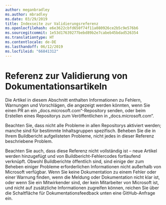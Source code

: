 ```yaml
---
author: meganbradley
ms.author: mbradley
ms.date: 03/29/2019
title: Indexseite zur Validierungsreferenz
ms.openlocfilehash: e6e3622cbfd650f74f11a080926ce2b5c9e576b6
ms.sourcegitcommit: 1e53d17639277bebd89b2e7cabeb45bdad526354
ms.translationtype: HT
ms.contentlocale: de-DE
ms.lasthandoff: 06/12/2019
ms.locfileid: "66841312"
---
```

# <a name="docs-validation-reference"></a>Referenz zur Validierung von Dokumentationsartikeln

Die Artikel in diesem Abschnitt enthalten Informationen zu Fehlern, Warnungen und Vorschlägen, die angezeigt werden könnten, wenn Sie einen PR an ein „docs.microsoft.com“-Repository senden, oder beim Erstellen eines Repositorys zum Veröffentlichen in „docs.microsoft.com“.

Beachten Sie, dass nicht alle Probleme in allen Repositorys aktiviert werden; manche sind für bestimmte Inhaltsgruppen spezifisch. Beheben Sie die in Ihrem Buildbericht aufgelisteten Probleme, nicht jedes in dieser Referenz beschriebene Problem.

Beachten Sie auch, dass diese Referenz nicht vollständig ist – neue Artikel werden hinzugefügt und von Buildbericht-Fehlercodes fortlaufend verknüpft. Obwohl Buildberichte öffentlich sind, sind einige der zum Beheben einiger Probleme erforderlichen Informationen nicht außerhalb von Microsoft verfügbar. Wenn Sie keine Dokumentation zu einem Fehler oder einer Warnung finden, wenn die Meldung oder Dokumentation nicht klar ist, oder wenn Sie ein Mitwirkender sind, der kein Mitarbeiter von Microsoft ist, und nicht auf zusätzliche Informationen zugreifen können, reichen Sie über die Schaltfläche für Dokumentationsfeedback unten eine GitHub-Anfrage ein.